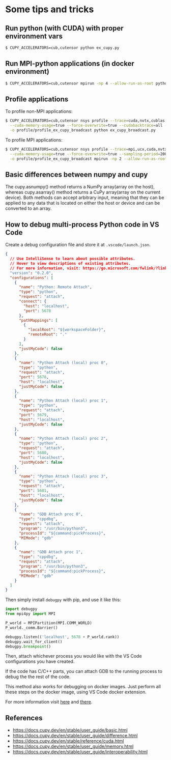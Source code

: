 # Some tips and tricks

## Run python (with CUDA) with proper environment vars

```bash
$ CUPY_ACCELERATORS=cub,cutensor python ex_cupy.py 
```

## Run MPI-python applications (in docker environment)

```bash
$ CUPY_ACCELERATORS=cub,cutensor mpirun -np 4 --allow-run-as-root python example
```

## Profile applications

To profile non-MPI applications:

```bash
$ CUPY_ACCELERATORS=cub,cutensor nsys profile --trace=cuda,nvtx,cublas,cublas-verbose,cusparse,cudnn \
  --cuda-memory-usage=true --force-overwrite=true --cudabacktrace=all --sampling-period=200000 \
  -o profile/profile_ex_cupy_broadcast python ex_cupy_broadcast.py
```

To profile MPI applications:

```bash
$ CUPY_ACCELERATORS=cub,cutensor nsys profile --trace=mpi,ucx,cuda,nvtx,cublas,cublas-verbose,cusparse,cudnn \
  --cuda-memory-usage=true --force-overwrite=true --sampling-period=200000 \
  -o profile/profile_ex_cupy_broadcast mpirun -np 2 --allow-run-as-root python ex_cupy_broadcast.py
```

## Basic differences between numpy and cupy

The cupy.asnumpy() method returns a NumPy array(array on the host), whereas cupy.asarray() method returns a CuPy array(array on the current device). Both methods can accept arbitrary input, meaning that they can be applied to any data that is located on either the host or device and can be converted to an array.

## How to debug multi-process Python code in VS Code

Create a debug configuration file and store it at `.vscode/launch.json`.

```json
{
  // Use IntelliSense to learn about possible attributes.
  // Hover to view descriptions of existing attributes.
  // For more information, visit: https://go.microsoft.com/fwlink/?linkid=830387
  "version": "0.2.0",
  "configurations": [
    {
      "name": "Python: Remote Attach",
      "type": "python",
      "request": "attach",
      "connect": {
        "host": "localhost",
        "port": 5678
      },
      "pathMappings": [
        {
          "localRoot": "${workspaceFolder}",
          "remoteRoot": "."
        }
      ],
      "justMyCode": false
    },
    {
      "name": "Python Attach (local) proc 0",
      "type": "python",
      "request": "attach",
      "port": 5678,
      "host": "localhost",
      "justMyCode": false
    },
    {
      "name": "Python Attach (local) proc 1",
      "type": "python",
      "request": "attach",
      "port": 5679,
      "host": "localhost",
      "justMyCode": false
    },
    {
      "name": "Python Attach (local) proc 2",
      "type": "python",
      "request": "attach",
      "port": 5680,
      "host": "localhost",
      "justMyCode": false
    },
    {
      "name": "Python Attach (local) proc 3",
      "type": "python",
      "request": "attach",
      "port": 5681,
      "host": "localhost",
      "justMyCode": false
    },
    {
      "name": "GDB Attach proc 0",
      "type": "cppdbg",
      "request": "attach",
      "program": "/usr/bin/python3",
      "processId": "${command:pickProcess}",
      "MIMode": "gdb"
    },
    {
      "name": "GDB Attach proc 1",
      "type": "cppdbg",
      "request": "attach",
      "program": "/usr/bin/python3",
      "processId": "${command:pickProcess}",
      "MIMode": "gdb"
    }
  ]
}
```

Then simply install `debugpy` with pip, and use it like this:

```python
import debugpy
from mpi4py import MPI

P_world = MPIPartition(MPI.COMM_WORLD)
P_world._comm.Barrier()

debugpy.listen(('localhost', 5678 + P_world.rank))
debugpy.wait_for_client()
debugpy.breakpoint()
```

Then, attach whichever process you would like with the VS Code configurations you have created.

If the code has C/C++ parts, you can attach GDB to the running process to debug the the rest of the code.

This method also works for debugging on docker images. Just perform all these steps on the docker image, using VS Code docker extension.

For more information visit [here](https://gist.github.com/kongdd/f49fabdbf0af20ec7fd6b4f8cd1f450d) and [there](https://github.com/microsoft/ptvsd/issues/1427).

## References

- https://docs.cupy.dev/en/stable/user_guide/basic.html
- https://docs.cupy.dev/en/stable/user_guide/difference.html
- https://docs.cupy.dev/en/stable/reference/cuda.html
- https://docs.cupy.dev/en/stable/user_guide/memory.html
- https://docs.cupy.dev/en/stable/user_guide/interoperability.html
